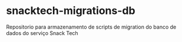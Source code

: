 # snacktech-migrations-db
Repositorio para armazenamento de scripts de migration do banco de dados do serviço Snack Tech
